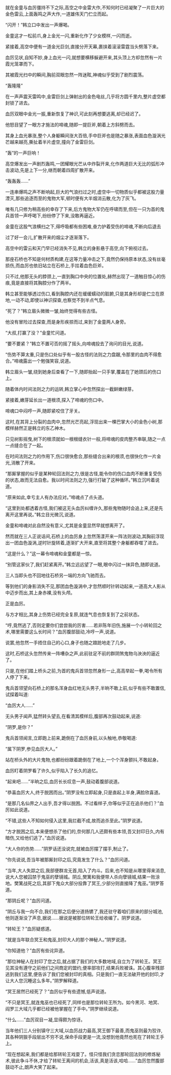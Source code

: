 
就在金童与血厉僵持不下之际,高空之中金雷大作,不知何时已经凝聚了一片巨大的金色雷云,上面轰鸣之声大作,一道雄伟天门伫立而起。

“闪开！”韩立口中发出一声爆喝。

金童这才一松前爪,身上金光一闪,重新化作了少女模样,一闪而逝。

紧接着,高空中便有一道金光巨剑,直接分开天幕,裹挟着滚滚雷霆当头劈落下来。

血厉见状,自知不妙,身上血光一闪,就想要横移躲避开来,其头顶上方却忽然有一片霞光笼罩而下。

其被霞光扫中的瞬间,胸前双眼忽然一阵迷眩,神魂似乎受到了剧烈震荡。

“轰隆隆”

在一声声震天雷鸣中,金雷巨剑上弹射出的金色电丝,几乎将方圆千里内,整片虚空都封锁了进去。

血厉双眼中金光一振,重新恢复了神识,可此刻再想要逃离,却已经迟了。

他怒目望了一眼方才施法的啼魂,随即一提巨斧,朝着上方斜劈而去。

其身上血光暴涨,整个人身躯瞬间涨大百倍,手中巨斧也是随之暴涨,表面血色漩涡光芒越来越亮,撕扯着半片虚空,撞向了金雷巨剑。

“轰”的一声巨响！

高空爆发出一声剧烈轰鸣,一团耀眼光芒从中炸裂开来,化作两道巨大无比的弧形冲击波动,先是上下一分,继而朝着四周扩散开来。

“轰轰轰……”

一连串爆鸣之声不断响起,巨大的气浪扫过之时,虚空中一切物质似乎都被这股力量湮灭,那些追逐而至的鬼物大军,顿时便有大半烟消云散,化为了灰飞。

唯有几只修为稍高些的幸存了下来,后方鬼物大军仍在呼啸而至,但在一只为首的鬼兵首领一声呼喝下,纷纷停了下来,没敢再逼近。

金童在这股气浪横扫之下,得呼吸都有些困难,奋力护着受伤的啼魂,不断向后退去

过了好一会儿,扩散开来的烟尘才逐渐落下。

高空中的雷云和天门早已经消失不见,韩立的身影悬于高空,向下俯视过去。

那座石桥也不知是何材质构建,在这等力量冲击之下,竟然仍保持原本状态,没有丝毫损伤,而血厉也依旧站立在石桥上,手拄着血色巨斧。

只不过,他那无头的脖颈上,一直到胸口中央的位置处,赫然出现了一道触目惊心的伤痕,竟是直接将其胸腔分作了两半。

韩立甚至能够透过伤口,看到胸腔内还在缓缓蠕动的脏腑,只是其身形却是伫立在原地,一动不动,即使以神识探查,也察觉不到半点气息。

“死了？”韩立眉头微微一皱,始终觉得有些古怪。

他没有冒险过去探查,而是身形疾掠而过,来到了金童两人身旁。

“大叔,打赢了没？”金童忙问道。

“要不要紧？”韩立不置可否的摇了摇头,向啼魂投去了询问的目光,说道。

“伤势不算太重,只是伤口处似乎有一股古怪的法则之力盘踞,令那里的血肉不得愈合。”啼魂露出一个勉强笑容,说道。

韩立眉头一皱,绕到她身后查看了一下,随即抬起一只手掌,覆盖在了她颈后的伤口上。

随着体内时间法则之力的运转,韩立掌心中忽然探出一截鲜嫩绿芽。

紧接着,嫩芽延长出一道根须,探入了啼魂的伤口中。

啼魂口中闷哼一声,随即紧咬住了牙关。

这时,在其背上分裂的血肉中,忽然光芒亮起,浮现出来一棵巴掌大小的金色小树,那模样赫然正是韩立的东乙神木。

只见树影摇曳,树下的根须就如一根根缝衣针一般,将啼魂的皮肉整齐串联,随之一点一点缝合在了一起。

在时间法则之力的作用下,伤口很快愈合,那些缝合出来的根须,也很快化作一片金光,消散了开来。

“那厮掌握的似乎是某种轮回法则之力,很是古怪,能令你的伤口血肉不断重复受伤的状态,故而无法自愈。我以时间法则之力,强行打破了这种循环。”韩立沉吟着说道。

“原来如此,幸亏主人有办法应对。”啼魂点了点头道。

“这里到处都透着古怪,我们被这无头血厉纠缠许久,那些鬼物随时会追上来,还是先离开这里再说。”韩立目光微沉,说道。

金童和啼魂对此自然没有意义,尤其是金童显然早就想离开了。

然而就在三人正说话间,石桥上的血厉身上忽然荡漾开来一阵法则波动,其胸前浮现出一团血色漩涡,逆时针旋转着,逐渐扩大开来,直至将其整个身躯都吞噬了进去。

“这是什么？”这一幕令啼魂和金童都是一惊。

“别管这家伙了,我们赶紧离开。”韩立远远望了一眼,眼中闪过一抹异色,随即说道。

三人当即头也不回地往石桥另一端的方向飞驰而去。

等到他们的身影消失不见,那团血色漩涡中,才忽然顺时针转动起来,一道高大人影从中迈步而出,其上身赤裸,没有头颅。

正是血厉。

与方才相比,其身上伤势已经完全复原,就连气息也恢复到了之前状态。

“哼,竟然逃了,否则定要你们尝尝我的厉害……若非陈年旧伤,施展一个小转轮回之术,哪里需要这么长时间？”血厉腹部鼓动,冷哼一声,说道。

说罢,他忽然一手捂住自己的心口,身子也随之踉跄地走了几步。

这时,石桥这头忽然传来一阵嘈杂之声,此前驻足不前的群阴煞鬼物乌泱泱的逼近了。

只是,在他们踏上桥头之前,为首的鬼兵首领忽然身形一止,高高举起一拳,喝令所有人停了下来。

鬼兵首领望向石桥上的那名浑身血红地无头男子,半晌不敢上前,似乎有些不敢置信,试探着叫道:

“血厉大人……”

无头男子闻声,猛然转头望去,在看清其模样后,腹部再次鼓动起来,说道:

“阴罗,是你？”

鬼兵首领闻言,立即跑上前来,跪倒在了血厉身前,以头触地,恭敬喝道:

“属下阴罗,参见血厉大人。”

站在桥头外的大片鬼物,也都纷纷跟着跪倒在了地上,一个个浑身颤抖,不敢起身。

血厉盯着阴罗看了许久,似乎陷入了长久的追忆。

“起来吧……”半晌之后,血厉长长叹息一声,鼓动着腹部说道。

“恭喜血厉大人,终于脱困而出。”阴罗没有立即起身,只是直起上半身,满脸欣喜道。

“是那几名仙界之人出手,吾才得以脱困。不过看样子,你等似乎正在追杀他们？”血厉如此说道。

“不错,这些人不知如何侵入这里,我拦截不成,故而追杀至此。”阴罗说道。

“方才脱困之后,本来便想杀了他们的,奈何那几人还颇有些本领,吾又封印日久,内有暗伤,又给他们逃了。”血厉说道。

“大人你的伤势……”阴罗话还没说完,就被血厉摆了摆手,制止了。

“你先说说,吾当年被那厮封印之后,究竟发生了什么？”血厉问道。

“当年,大人失踪之后,我部便群龙无首,陷入了内斗。后来,也不知是从哪里得来消息,说大人您被囚禁于鬼巫的孽镜城。阴丘,樊篱和我便带人杀向孽镜城,结果一败涂地。樊篱战死之后,其部下鬼众大部分投靠了冥王,少部分则直接降了鬼巫。”阴罗答道。

“那阴丘呢？”血厉问道。

“阴丘与我一向不合,我们在那之后便分道扬镳了,我还驻守着咱们原来的部分城池,他则逐渐没了声息,据说……据说是被那位转轮王给收编了。阴罗说道。

“转轮王？”血厉疑惑道。

“就是当年联合冥王和鬼巫,封印大人的那个神秘人。”阴罗说道。

“你知道他？”血厉有些诧异道。

“那位神秘人在封印了您之后,就占据了我们的大多数地域,自立为了转轮王。冥王见其没有遵守之前他们之间商定的盟约,便率部攻打,结果兵败被诛。其心腹率残部逃到我们这里,便告诉了我们您被封印的真相。只是我们一直无法破开他的封印,才让大人您沉睡这么多年。”阴罗解释道。

“冥王居然已经死了？”血厉似乎有些遗憾,低声说道。

“不只是冥王,就连鬼巫也已经死了,同样也是那位转轮王所为。如今黑河、地冥、阎罗三大域几乎都已经被他掌握在了手中。”阴罗继续说道。

“什么……”血厉双目一凝,显得颇为惊讶。

当年他们三人分别镇守三大域,以血厉战力最高,冥王御下最善,而鬼巫则最为狡诈,其各种阴狠手段层出不穷不说,保命手段更是一流,没想到他竟然也死在了转轮王手上。

“现在想起来,我们都是给那转轮王戏耍了。怪只怪我们贪恋那轮回法则的修炼秘术,彼此争斗不休,才给了转轮王离间的机会,活该,真是活该,哈哈……”血厉忽然腹部鼓动不止,朗声大笑了起来。